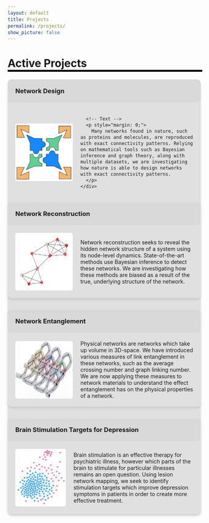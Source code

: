 ```yaml
---
layout: default
title: Projects
permalink: /projects/
show_picture: false
---
```


<!-- <div style="background-color: rgb(174, 225, 252); padding: 5px; border-radius: 10px; box-shadow: 0 4px 6px rgba(0, 0, 0, 0.1); margin-bottom: 20px;"> -->
<h1 style="text-align:left; margin-bottom:0px;">Active Projects</h1>
<hr style="width: 100%; border: 2px solid black; margin-top: 0px; margin-bottom: 20px;">
<!-- </div> -->

<div style="background-color: #e0e0e0; box-shadow: 0 4px 6px rgba(0, 0, 0, 0.1); border-radius: 10px; margin-bottom: 30px;">
  <!-- Header -->
  <div style="padding: 20px; background-color: #d9d9d9; border-radius: 10px; display: flex; align-items: center;">
    <h3 style="margin: 0; text-align: left;">Network Design</h3>
  </div>

  <!-- Content -->
  <div style="padding: 20px;">
    <div style="display: flex; align-items: center; gap: 20px;">
      <!-- Image -->
      <img src="/assets/images/projects/net_design.png" alt="Icon" style="width: 150px; height: 150px; border-radius: 5px;">
      
      <!-- Text -->
      <p style="margin: 0;">
        Many networks found in nature, such as proteins and molecules, are reproduced with exact connectivity patterns. Relying on mathematical tools such as Bayesian inference and graph theory, along with multiple datasets, we are investigating how nature is able to design networks with exact connectivity patterns.
      </p>
    </div>
  </div>
</div>

<div style="background-color: #e0e0e0; box-shadow: 0 4px 6px rgba(0, 0, 0, 0.1); border-radius: 10px; margin-bottom: 30px;">
  <!-- Header -->
  <div style="padding: 20px; background-color: #d9d9d9; border-radius: 10px; display: flex; align-items: center;">
    <h3 style="margin: 0; text-align: left;">Network Reconstruction</h3>
  </div>

  <!-- Content -->
  <div style="padding: 20px;">
    <div style="display: flex; align-items: center; gap: 20px;">
      <!-- Image -->
      <img src="/assets/images/projects/net_recon.jpg" alt="Icon" style="width: 150px; height: 150px; border-radius: 5px;">
      <!-- Text -->
      <p style="margin: 0;">
        Network reconstruction seeks to reveal the hidden network structure of a system using its node-level dynamics. State-of-the-art methods use Bayesian inference to detect these networks. We are investigating how these methods are biased as a result of the true, underlying structure of the network.
      </p>
    </div>
  </div>
</div>

<div style="background-color: #e0e0e0; box-shadow: 0 4px 6px rgba(0, 0, 0, 0.1); border-radius: 10px; margin-bottom: 30px;">
  <!-- Dropdown Header -->
  <div style="padding: 20px; background-color: #d9d9d9; border-radius: 10px; display: flex; align-items: center;">
    <h3 style="margin: 0; text-align: left;">Network Entanglement</h3>
  </div>

  <!-- Dropdown Content -->
  <div style="padding: 20px;">
    <div style="display: flex; align-items: center; gap: 20px;">
      <!-- Image -->
      <img src="/assets/images/projects/net_entanglement.png" alt="Icon" style="width: 150px; height: 150px; border-radius: 5px;">
      <!-- Text -->
      <p style="margin: 0;">
        Physical networks are networks which take up volume in 3D-space. We have introduced various measures of link entanglement in these networks, such as the average crossing number and graph linking number. We are now applying these measures to network materials to understand the effect entanglement has on the physical properties of a network.
      </p>
    </div>
  </div>
</div>

<div style="background-color: #e0e0e0; box-shadow: 0 4px 6px rgba(0, 0, 0, 0.1); border-radius: 10px; margin-bottom: 30px;">
  <!-- Dropdown Header -->
  <div style="padding: 20px; background-color: #d9d9d9; border-radius: 10px; display: flex; align-items: center;">
     <h3 style="margin: 0; text-align: left;">Brain Stimulation Targets for Depression</h3>
  </div>

  <!-- Dropdown Content -->
 <div style="padding: 20px;">
    <div style="display: flex; align-items: center; gap: 20px;">
     <!-- Image -->
      <img src="/assets/images/projects/brain_stimulation.png" alt="Icon" style="width: 150px; height: 150px; border-radius: 5px;">
      <!-- Text -->
      <p style="margin: 0;">
        Brain stimulation is an effective therapy for psychiatric illness, however which parts of the brain to stimulate for particular illnesses remains an open question. Using lesion network mapping, we seek to identify stimulation targets which improve depression symptoms in patients in order to create more effective treatment. 
      </p>
    </div>
  </div>
</div>

<script>
  function toggleDropdown(id) {
    const element = document.getElementById(id);
    if (element.style.display === 'none' || element.style.display === '') {
      element.style.display = 'block';
    } else {
      element.style.display = 'none';
    }
  }
</script>